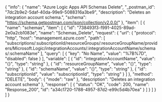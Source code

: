 {
  "info": {
    "name": "Azure Logic Apps API Schemas Delete",
    "_postman_id": "7dc2b9e2-5daf-40da-99e9-5088316a3be9",
    "description": "Deletes an integration account schema.",
    "schema": "https://schema.getpostman.com/json/collection/v2.0.0/"
  },
  "item": [
    {
      "name": "schemas",
      "item": [
        {
          "id": "738493f3-f991-4025-89ad-2e0a2cb1083e",
          "name": "Schemas_Delete",
          "request": {
            "url": {
              "protocol": "http",
              "host": "management.azure.com",
              "path": [
                "subscriptions/:subscriptionId/resourceGroups/:resourceGroupName/providers/Microsoft.Logic/integrationAccounts/:integrationAccountName/schemas/:schemaName"
              ],
              "query": [
                {
                  "key": "No Name",
                  "value": "%7B%7D",
                  "disabled": false
                }
              ],
              "variable": [
                {
                  "id": "integrationAccountName",
                  "value": "{}",
                  "type": "string"
                },
                {
                  "id": "resourceGroupName",
                  "value": "{}",
                  "type": "string"
                },
                {
                  "id": "schemaName",
                  "value": "{}",
                  "type": "string"
                },
                {
                  "id": "subscriptionId",
                  "value": "subscriptionId",
                  "type": "string"
                }
              ]
            },
            "method": "DELETE",
            "body": {
              "mode": "raw"
            },
            "description": "Deletes an integration account schema"
          },
          "response": [
            {
              "status": "OK",
              "code": 200,
              "name": "Response_200",
              "id": "a34c1720-1788-4957-87d2-e99c5d4b70ea"
            }
          ]
        }
      ]
    }
  ]
}